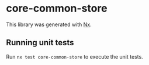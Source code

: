 # core-common-store

This library was generated with [Nx](https://nx.dev).

## Running unit tests

Run `nx test core-common-store` to execute the unit tests.

